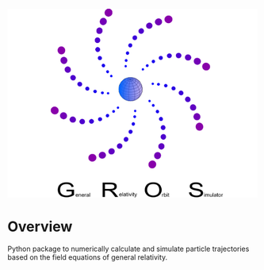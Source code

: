 ![logo](doc/gros_logo.png)

# Overview 
Python package to numerically calculate and simulate particle trajectories based on the field equations of general relativity.


